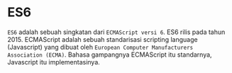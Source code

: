 # ES6 

`ES6` adalah sebuah singkatan dari `ECMAScript versi 6`. ES6 rilis pada tahun 2015. ECMAScript adalah sebuah standarisasi scripting language (Javascript) yang dibuat oleh `European Computer Manufacturers Association (ECMA)`. Bahasa gampangnya ECMAScript itu standarnya, Javascript itu implementasinya.



